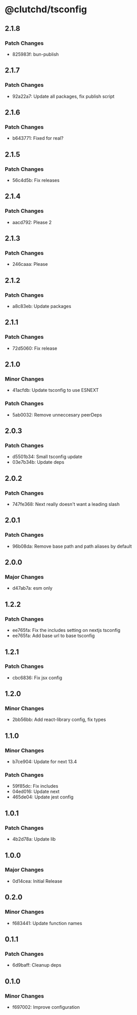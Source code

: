 # @clutchd/tsconfig

## 2.1.8

### Patch Changes

- 825983f: bun-publish

## 2.1.7

### Patch Changes

- 92a22a7: Update all packages, fix publish script

## 2.1.6

### Patch Changes

- b643771: Fixed for real?

## 2.1.5

### Patch Changes

- 56c4d5b: Fix releases

## 2.1.4

### Patch Changes

- aacd792: Please 2

## 2.1.3

### Patch Changes

- 246caaa: Please

## 2.1.2

### Patch Changes

- a8c83eb: Update packages

## 2.1.1

### Patch Changes

- 72d5060: Fix release

## 2.1.0

### Minor Changes

- 41acfdb: Update tsconfig to use ESNEXT

### Patch Changes

- 5ab0032: Remove unneccesary peerDeps

## 2.0.3

### Patch Changes

- d5501b34: Small tsconfig update
- 03e7b34b: Update deps

## 2.0.2

### Patch Changes

- 747fe368: Next really doesn't want a leading slash

## 2.0.1

### Patch Changes

- 96b08da: Remove base path and path aliases by default

## 2.0.0

### Major Changes

- d47ab7a: esm only

## 1.2.2

### Patch Changes

- ee765fa: Fix the includes setting on nextjs tsconfig
- ee765fa: Add base url to base tsconfig

## 1.2.1

### Patch Changes

- cbc6836: Fix jsx config

## 1.2.0

### Minor Changes

- 2bb56bb: Add react-library config, fix types

## 1.1.0

### Minor Changes

- b7ce904: Update for next 13.4

### Patch Changes

- 59f85dc: Fix includes
- 04ed016: Update next
- 465de04: Update jest config

## 1.0.1

### Patch Changes

- 4b2d78a: Update lib

## 1.0.0

### Major Changes

- 0d14cea: Initial Release

## 0.2.0

### Minor Changes

- f683441: Update function names

## 0.1.1

### Patch Changes

- 6d9baff: Cleanup deps

## 0.1.0

### Minor Changes

- f697002: Improve configuration
